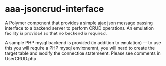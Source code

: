 aaa-jsoncrud-interface
============

A Polymer component that provides a simple ajax json message passing interface to a backend server to perform CRUD operations. 
An emulation facility is provided so that no backend is required. 

A sample PHP mysql backend is provided (in addition to emulation) -- to use this you will require a PHP mysql environemnt,
you will need to create the target table and modify the connection statemeent. Please see comments in UserCRUD.php 

```
